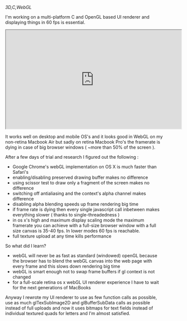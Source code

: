 _3D,C,WebGL_

I'm working on a multi-platform C and OpenGL based UI renderer and displaying things in 60 fps is essential. 

<p align="center">
<iframe width="560" height="315" src="https://www.youtube.com/embed/LEnWsJc9S-o" allow="fullscreen"></iframe>
</p>

It works well on desktop and mobile OS's and it looks good in WebGL on my non-retina Macbook Air but sadly on retina Macbook Pro's the framerate is dying in case of big browser windows ( ~more than 50% of the screen ).

After a few days of trial and research I figured out the following :

- Google Chrome's webGL implementation on OS X is much faster than Safari's
- enabling/disabling preserved drawing buffer makes no difference
- using scissor test to draw only a fragment of the screen makes no difference
- switching off antialiasing and the context's alpha channel makes difference
- disabling alpha blending speeds up frame rendering big time
- if frame rate is dying then every single javascript call inbetween makes everything slower ( thanks to single-threadedness )
- in os x's high and maximum display scaling mode the maximum framerate you can achieve with a full-size browser window with a full size canvas is 35-40 fps. In lower modes 60 fps is reachable.
- full texture upload at any time kills performance

So what did I learn?

- webGL will never be as fast as standard (windowed) openGL because the browser has to blend the webGL canvas into the web page with every frame and this slows down rendering big time 
- webGL is smart enough not to swap frame buffers if gl context is not changed 
- for a full-scale retina os x webGL UI renderer experience I have to wait for the next generations of MacBooks 

Anyway I rewrote my UI renderer to use as few function calls as possible, use as much glTexSubImage2D and glBufferSubData calls as possible instead of full uploads and now it uses bitmaps for text fields instead of individual textured quads for letters and I'm almost satisfied.